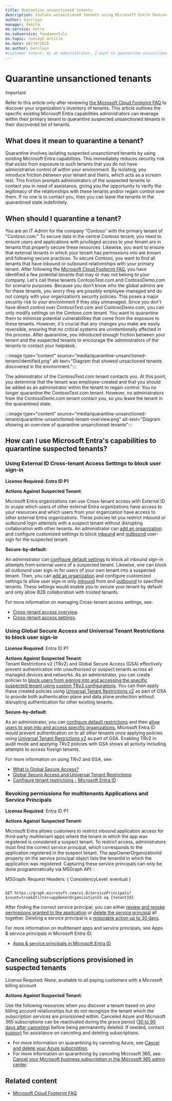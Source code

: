 ```yaml
---  
title: Quarantine unsanctioned tenants  
description: Isolate unsanctioned tenants using Microsoft Entra features. Follow steps to quarantine unapproved tenants and strengthen security.  
author: barclayn  
manager: femila  
ms.service: entra  
ms.subservice: fundamentals  
ms.topic: concept-article  
ms.date: 04/14/2025  
ms.author: barclayn  
#customer intent: As an administrator, I want to quarantine unsanctioned tenants to reduce security risks and ensure compliance with security policies.  
---  
```


# Quarantine unsanctioned tenants  

>[!IMPORTANT]
> Refer to this article only after reviewing [the Microsoft Cloud Footprint FAQ](/azure/cost-management-billing/manage/discover-cloud-footprint) to discover your organization's inventory of tenants. This article outlines the specific existing Microsoft Entra capabilities administrators can leverage within their primary tenant to quarantine suspected unsanctioned tenants in their discovered list of tenants. 

## What does it mean to quarantine a tenant?

Quarantine involves isolating suspected unsanctioned tenants by using existing Microsoft Entra capabilities. This immediately reduces security risk that exists from exposure to such tenants that you do not have administrative control of within your environment. By isolating, you introduce friction between your tenant and theirs, which acts as a scream test. This friction prompts administrators of the suspected tenants to contact you in need of assistance, giving you the opportunity to verify the legitimacy of the relationships with these tenants and/or regain control over them. If no one is to contact you, then you can leave the tenants in the quarantined state indefinitely.


## When should I quarantine a tenant? 

You are an IT Admin for the company "Contoso” with the primary tenant of "Contoso.com."  To secure data in the central Contoso tenant, you need to ensure users and applications with privileged access to your tenant are in tenants that properly secure these resources. Likewise, you want to ensure that external tenants in which your tenant has permissions into are known and following secure practices. To secure Contoso, you want to find all tenants that have inbound or outbound relationships with your primary tenant. 
After following the [Microsoft Cloud Footprint FAQ](/azure/cost-management-billing/manage/discover-cloud-footprint), you have identified a few potential tenants that may or may not belong to your company. Let's call these tenants ContosoTest.com and ContosoDemo.com for scenario purposes. Because you don’t know who the global admins are for these tenants, you worry they are possibly employee-managed and do not comply with your organization’s security policies. This poses a major security risk to your environment if they stay unmanaged.
Since you don't have direct control over ContosoTest.com and ContosoDemo.com, you can only modify settings on the Contoso.com tenant. You want to quarantine them to minimize potential vulnerabilities that come from the exposure to these tenants. However, it's crucial that any changes you make are easily reversible, ensuring that no critical systems are unintentionally affected in the process. After quarantine, you introduced enough friction between your tenant and the suspected tenants to encourage the administrators of the tenants to contact your helpdesk. 


:::image type="content" source="media/quarantine-unsanctioned-tenant/identified.png" alt-text="Diagram that showed unsactioned tenants discovered in the environment.":::  


The administrator of the ContosoTest.com tenant contacts you. At this point, you determine that the tenant was employee-created and that you should be added as an administrator within the tenant to regain control. You no longer quarantine the ContosoTest.com tenant. However, no administrators from the ContosoDemo.com tenant contact you, so you leave the tenant in the quarantined state.

:::image type="content" source="media/quarantine-unsanctioned-tenant/quarantine-unsanctioned-tenant-overview.png" alt-text="Diagram showing an overview of quarantine unsanctioned tenants":::  


## How can I use Microsoft Entra's capabilities to quarantine suspected tenants?  

### Using External ID Cross-tenant Access Settings to block user sign-in  

**License Required: Entra ID P1**  

**Actions Against Suspected Tenant**:  

Microsoft Entra organizations can use Cross-tenant access with External ID to scope which users of other external Entra organizations have access to your resources and which users from your organization have access to other external Entra organizations. These policies let you restrict inbound or outbound login attempts with a suspect tenant without disrupting collaboration with other tenants. An administrator can [add an organization](../external-id/cross-tenant-access-settings-b2b-collaboration.yml?source=recommendations#add-an-organization) and configure customized settings to block [inbound](../external-id/cross-tenant-access-settings-b2b-collaboration.yml#modify-inbound-access-settings) and [outbound](../external-id/cross-tenant-access-settings-b2b-collaboration.yml#modify-outbound-access-settings) user-sign for the suspected tenant. 

**Secure-by-default**:  

An administrator can [configure default settings](../external-id/cross-tenant-access-settings-b2b-collaboration.yml?source=recommendations#configure-default-settings) to block all inbound sign-in attempts from external users of a suspected tenant. Likewise, one can block all outbound user sign-in for users of your own tenant into a suspected tenant. Then, you can [add an organization](../external-id/cross-tenant-access-settings-b2b-collaboration.yml?source=recommendations#add-an-organization) and configure customized settings to allow user sign-in only [inbound](../external-id/cross-tenant-access-settings-b2b-collaboration.yml#modify-inbound-access-settings)  from and [outbound](../external-id/cross-tenant-access-settings-b2b-collaboration.yml#modify-outbound-access-settings) to specified tenants. These settings would enable you to secure your tenant by default and only allow B2B collaboration with trusted tenants.

For more information on managing Cross-tenant access settings, see:  

- [Cross-tenant access overview](../external-id/cross-tenant-access-overview.md).  
- [Cross-tenant access settings](../external-id/cross-tenant-access-settings-b2b-collaboration.yml?source=recommendations).  

### Using Global Secure Access and Universal Tenant Restrictions to block user sign-in  

**License Required**: Entra ID P1  

**Actions Against Suspected Tenant**:  
Tenant Restrictions v2 (TRv2) and Global Secure Access (GSA) effectively prevent authentication into unauthorized or suspect tenants across all managed devices and networks. As an administrator, you can create policies to [block users from signing into and accessing the specific suspected tenant using custom TRv2 configurations](../external-id/tenant-restrictions-v2.md#step-2-configure-tenant-restrictions-v2-for-specific-partners). You can then apply these created policies using [Universal Tenant Restrictions v2](../global-secure-access/how-to-universal-tenant-restrictions.md) as part of GSA to provide both authentication plane and data plane protection without disrupting authentication for other existing tenants.  

**Secure-by-default**:  

As an administrator, you can [configure default restrictions](../external-id/tenant-restrictions-v2.md#step-1-configure-default-tenant-restrictions-v2) and then [allow users to sign into and access specific organizations](../external-id/tenant-restrictions-v2.md#step-2-configure-tenant-restrictions-v2-for-specific-partners), Microsoft Entra ID would prevent authentication on to all other tenants once applying policies using [Universal Tenant Restrictions v2](../global-secure-access/how-to-universal-tenant-restrictions.md) as part of GSA. Enabling TRv2 in audit mode and applying TRv2 policies with GSA shows all activity including attempts to access foreign tenants.    

For more information on using TRv2 and GSA, see:

- [What is Global Secure Access?](../global-secure-access/overview-what-is-global-secure-access.md)  
- [Global Secure Access and Universal Tenant Restrictions](../global-secure-access/how-to-universal-tenant-restrictions.md)  
- [Configure tenant restrictions - Microsoft Entra ID](../external-id/tenant-restrictions-v2.md)  


### Revoking permissions for multitenants Applications and Service Principals

**License Required**: Entra ID P1

**Actions Against Suspected Tenant**:

Microsoft Entra allows customers to restrict inbound application access for third-party multitenant apps where the tenant in which the app was registered is considered a suspect tenant. To restrict access, administrators must find the correct service principal, which corresponds to the application registered in the suspect tenant. The appOwnerOrganizationId property on the service principal object lists the tenantId in which the application was registered. Capturing these service principals can only be done programmatically via MSGraph API: :

MSGraph:
Request Headers: { ConsistencyLevel: eventual }

```http

GET https://graph.microsoft.com/v1.0/servicePrincipals?$count=true&$filter=appOwnerOrganizationId eq {tenantId}
```

After finding the correct service principal, you can either [review and revoke permissions granted to the application](../identity/enterprise-apps/manage-application-permissions.md?pivots=ms-graph) or [delete the service principal](../identity/enterprise-apps/delete-application-portal.md?pivots=ms-graph) all together. Deleting a service principal is a [restorable action up to 30 days](../identity/enterprise-apps/delete-recover-faq.yml#how-do-i-restore-deleted-applications-or-service-principals-).

For more information on multitenant apps and service principals, see Apps & service principals in Microsoft Entra ID.

- [Apps & service principals in Microsoft Entra ID](../identity-platform/app-objects-and-service-principals.md)

## Canceling subscriptions provisioned in suspected tenants  

License Required: None, available to all paying customers with a Microsoft billing account  

**Actions Against Suspected Tenant**:

Use the following resources when you discover a tenant based on your billing account relationships but do not recognize the tenant which the subscription services are provisioned within. Canceled Azure and Microsoft 365 subscriptions can be reactivated during the grace period ([30 to 90 days after canceling](/azure/cost-management-billing/manage/cancel-azure-subscription)) before being permanently deleted. If needed, contact [support](https://support.microsoft.com/topic/customer-service-phone-numbers-c0389ade-5640-e588-8b0e-28de8afeb3f2) for assistance on canceling and deleting subscriptions.

- For more information on quarantining by canceling Azure, see  [Cancel and delete your Azure subscription](/azure/cost-management-billing/manage/cancel-azure-subscription). 
- For more information on quarantining by canceling Microsoft 365, see [Cancel your Microsoft business subscription in the Microsoft 365 admin center](/microsoft-365/commerce/subscriptions/cancel-your-subscription).

## Related content  

- [Microsoft Cloud Footprint FAQ](/azure/cost-management-billing/manage/discover-cloud-footprint) 

